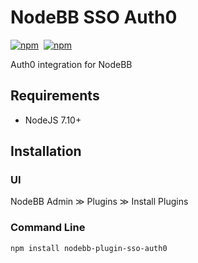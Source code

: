 # NodeBB SSO Auth0
[![npm](https://img.shields.io/npm/v/nodebb-plugin-sso-auth0.svg?style=flat-square&maxAge=604800)](https://www.npmjs.com/package/nodebb-plugin-sso-auth0) &nbsp;[![npm](https://img.shields.io/npm/dm/nodebb-plugin-sso-auth0.svg?style=flat-square)]()

Auth0 integration for NodeBB

## Requirements
* NodeJS 7.10+

## Installation
### UI
NodeBB Admin &Gt; Plugins &Gt; Install Plugins
### Command Line
```sh
npm install nodebb-plugin-sso-auth0
```
